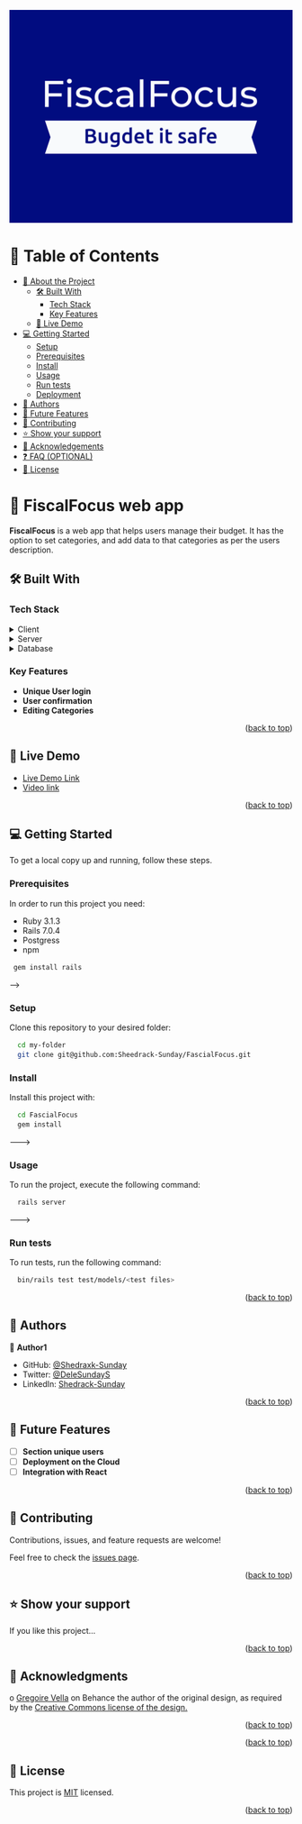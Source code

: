 <a name="readme-top"></a>

<div align="center">
 <img src="fiscalfocus-logo.png" alt="My Image">


  <br/>

</div>

<!-- TABLE OF CONTENTS -->

# 📗 Table of Contents

- [📖 About the Project](#about-project)
  - [🛠 Built With](#built-with)
    - [Tech Stack](#tech-stack)
    - [Key Features](#key-features)
  - [🚀 Live Demo](#live-demo)
- [💻 Getting Started](#getting-started)
  - [Setup](#setup)
  - [Prerequisites](#prerequisites)
  - [Install](#install)
  - [Usage](#usage)
  - [Run tests](#run-tests)
  - [Deployment](#triangular_flag_on_post-deployment)
- [👥 Authors](#authors)
- [🔭 Future Features](#future-features)
- [🤝 Contributing](#contributing)
- [⭐️ Show your support](#support)
- [🙏 Acknowledgements](#acknowledgements)
- [❓ FAQ (OPTIONAL)](#faq)
- [📝 License](#license)

<!-- PROJECT DESCRIPTION -->

# 📖 FiscalFocus web app <a name="about-project"></a>



**FiscalFocus** is a web app that helps users manage their budget. It has the option to set categories, and add data to that categories as per the users description.

## 🛠 Built With <a name="built-with"></a>

### Tech Stack <a name="tech-stack"></a>


<details>
  <summary>Client</summary>
  <ul>
    <li>CSS</a></li>
  </ul>
</details>

<details>
  <summary>Server</summary>
  <ul>
    <li>>Ruby on Rails</a></li>
  </ul>
</details>

<details>
<summary>Database</summary>
  <ul>
    <li><a href="https://www.postgresql.org/">PostgreSQL</a></li>
  </ul>
</details>

<!-- Features -->

### Key Features <a name="key-features"></a>


- **Unique User login**
- **User confirmation**
- **Editing Categories**

<p align="right">(<a href="#readme-top">back to top</a>)</p>

<!-- LIVE DEMO -->

## 🚀 Live Demo <a name="live-demo"></a>


- [Live Demo Link](https://fascalfocus1.onrender.com)
- [Video link](https://www.loom.com/share/0aeef1725c9b41b8999d66bb4da48ab9)

<p align="right">(<a href="#readme-top">back to top</a>)</p>

<!-- GETTING STARTED -->

## 💻 Getting Started <a name="getting-started"></a>


To get a local copy up and running, follow these steps.

### Prerequisites

In order to run this project you need:
- Ruby 3.1.3 
- Rails 7.0.4 
- Postgress 
- npm



```sh
 gem install rails
```
 -->

### Setup

Clone this repository to your desired folder:



```sh
  cd my-folder
  git clone git@github.com:Sheedrack-Sunday/FascialFocus.git
```


### Install

Install this project with:



```sh
  cd FascialFocus
  gem install
```
--->

### Usage

To run the project, execute the following command:

```sh
  rails server
```
--->

### Run tests

To run tests, run the following command:


```sh
  bin/rails test test/models/<test files>
```

<p align="right">(<a href="#readme-top">back to top</a>)</p>

<!-- AUTHORS -->

## 👥 Authors <a name="authors"></a>



👤 **Author1**

- GitHub: [@Shedraxk-Sunday](https://github.com/Shedrack-Sunday)
- Twitter: [@DeleSundayS](https://twitter.com/DeleSundayS)
- LinkedIn: [Shedrack-Sunday](https://linkedin.com/in/Shedrack-Sunday)



<p align="right">(<a href="#readme-top">back to top</a>)</p>

<!-- FUTURE FEATURES -->

## 🔭 Future Features <a name="future-features"></a>


- [ ] **Section unique users**
- [ ] **Deployment on the Cloud**
- [ ] **Integration with React**

<p align="right">(<a href="#readme-top">back to top</a>)</p>

<!-- CONTRIBUTING -->

## 🤝 Contributing <a name="contributing"></a>

Contributions, issues, and feature requests are welcome!

Feel free to check the [issues page](../../issues/).

<p align="right">(<a href="#readme-top">back to top</a>)</p>

<!-- SUPPORT -->

## ⭐️ Show your support <a name="support"></a>



If you like this project...

<p align="right">(<a href="#readme-top">back to top</a>)</p>

<!-- ACKNOWLEDGEMENTS -->

## 🙏 Acknowledgments <a name="acknowledgements"></a>

o [Gregoire Vella](https://www.behance.net/gregoirevella) on Behance the author of the original design, as required by the [Creative Commons license of the design.](https://creativecommons.org/licenses/by-nc/4.0/)


<p align="right">(<a href="#readme-top">back to top</a>)</p>



<p align="right">(<a href="#readme-top">back to top</a>)</p>

<!-- LICENSE -->

## 📝 License <a name="license"></a>

This project is [MIT](./LICENSE) licensed.


<p align="right">(<a href="#readme-top">back to top</a>)</p>
